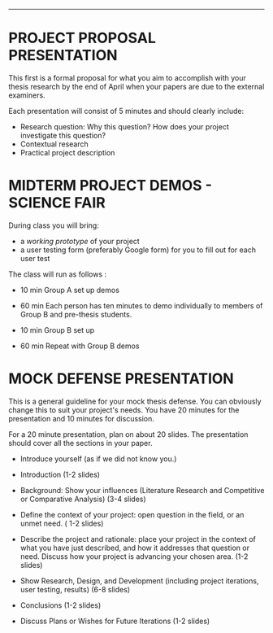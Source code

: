 
___
# PROJECT PROPOSAL PRESENTATION

This first is a formal proposal for what you aim to accomplish with your thesis research by the end of April when your papers are due to the external examiners.

Each presentation will consist of 5 minutes and should clearly include:

* Research question: Why this question? How does your project investigate this question?
* Contextual research
* Practical project description


# MIDTERM PROJECT DEMOS - SCIENCE FAIR

During class you will bring: 
* a _working prototype_ of your project
* a user testing form (preferably Google form) for you to fill out for each user test

The class will run as follows :

* 10 min Group A set up demos

* 60 min Each person has ten minutes to demo individually to members of Group B and pre-thesis students. 

* 10 min Group B set up

* 60 min Repeat with Group B demos





# MOCK DEFENSE PRESENTATION

This is a general guideline for your mock thesis defense. You can obviously change this to suit your project's needs. 
You have 20 minutes for the presentation and 10 minutes for discussion. 

For a 20 minute presentation, plan on about 20 slides. The presentation should cover all the sections in your paper. 

* Introduce yourself \(as if we did not know you.\)

* Introduction (1-2 slides)

* Background: Show your influences \(Literature Research and Competitive or Comparative Analysis\) (3-4 slides)

* Define the context of your project: open question in the field, or an unmet need. ( 1-2 slides)

* Describe the project and rationale: place your project in the context of what you have just described, and how it addresses that question or need.
Discuss how your project is advancing your chosen area. (1-2 slides)

* Show Research, Design, and Development \(including project iterations, user testing, results\) (6-8 slides)

* Conclusions (1-2 slides)

* Discuss Plans or Wishes for Future Iterations (1-2 slides)



